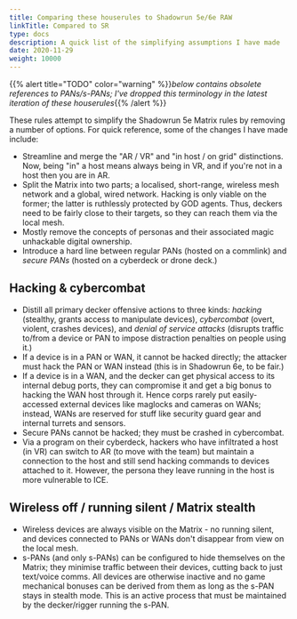 ```yaml
---
title: Comparing these houserules to Shadowrun 5e/6e RAW
linkTitle: Compared to SR
type: docs
description: A quick list of the simplifying assumptions I have made
date: 2020-11-29
weight: 10000
---
```


{{% alert title="TODO" color="warning" %}}*below contains obsolete references to PANs/s-PANs; I've dropped this terminology in the latest iteration of these houserules*{{% /alert %}} 

These rules attempt to simplify the Shadowrun 5e Matrix rules by removing a number of options. For quick reference, some of the changes I have made include:

* Streamline and merge the "AR / VR" and "in host / on grid" distinctions. Now, being "in" a host means always being in VR, and if you're not in a host then you are in AR.
* Split the Matrix into two parts; a localised, short-range, wireless mesh network and a global, wired network. Hacking is only viable on the former; the latter is ruthlessly protected by GOD agents. Thus, deckers need to be fairly close to their targets, so they can reach them via the local mesh.
* Mostly remove the concepts of personas and their associated magic unhackable digital ownership.
* Introduce a hard line between regular PANs (hosted on a commlink) and *secure PANs* (hosted on a cyberdeck or drone deck.)

## Hacking & cybercombat

* Distill all primary decker offensive actions to three kinds: *hacking* (stealthy, grants access to manipulate devices), *cybercombat* (overt, violent, crashes devices), and *denial of service attacks* (disrupts traffic to/from a device or PAN to impose distraction penalties on people using it.)
* If a device is in a PAN or WAN, it cannot be hacked directly; the attacker must hack the PAN or WAN instead (this is in Shadowrun 6e, to be fair.)
* If a device is in a WAN, and the decker can get physical access to its internal debug ports, they can compromise it and get a big bonus to hacking the WAN host through it. Hence corps rarely put easily-accessed external devices like maglocks and cameras on WANs; instead, WANs are reserved for stuff like security guard gear and internal turrets and sensors. 
* Secure PANs cannot be hacked; they must be crashed in cybercombat.
* Via a program on their cyberdeck, hackers who have infiltrated a host (in VR) can switch to AR (to move with the team) but maintain a connection to the host and still send hacking commands to devices attached to it. However, the persona they leave running in the host is more vulnerable to ICE.

## Wireless off / running silent / Matrix stealth

* Wireless devices are always visible on the Matrix - no running silent, and devices connected to PANs or WANs don't disappear from view on the local mesh.
* s-PANs (and only s-PANs) can be configured to hide themselves on the Matrix; they minimise traffic between their devices, cutting back to just text/voice comms. All devices are otherwise inactive and no game mechanical bonuses can be derived from them as long as the s-PAN stays in stealth mode. This is an active process that must be maintained by the decker/rigger running the s-PAN.
